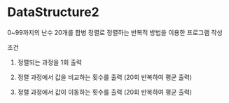 # DataStructure2
0~99까지의 난수 20개를 합병 정렬로 정렬하는 반복적 방법을 이용한 프로그램 작성

조건

1. 정렬되는 과정을 1회 출력

2. 정렬 과정에서 값을 비교하는 횟수를 출력 (20회 반복하여 평균 출력)

3. 정렬 과정에서 값이 이동하는 횟수를 출력 (20회 반복하여 평균 출력)
